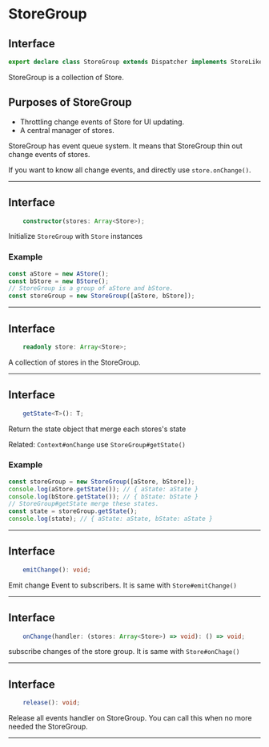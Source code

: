 # StoreGroup
<!-- THIS DOCUMENT IS AUTOMATICALLY GENERATED FROM src/*.ts -->
<!-- Please edit src/*.ts and `npm run build:docs:api` -->










## Interface
```typescript
export declare class StoreGroup extends Dispatcher implements StoreLike {
```

StoreGroup is a collection of Store.

## Purposes of StoreGroup

- Throttling change events of Store for UI updating.
- A central manager of stores.

StoreGroup has event queue system.
It means that StoreGroup thin out change events of stores.

If you want to know all change events, and directly use `store.onChange()`.

----













## Interface
```typescript
    constructor(stores: Array<Store>);
```

Initialize `StoreGroup` with `Store` instances

### Example

```js
const aStore = new AStore();
const bStore = new BStore();
// StoreGroup is a group of aStore and bStore.
const storeGroup = new StoreGroup([aStore, bStore]);
```

----









## Interface
```typescript
    readonly store: Array<Store>;
```

A collection of stores in the StoreGroup.

----









## Interface
```typescript
    getState<T>(): T;
```

Return the state object that merge each stores's state

Related: `Context#onChange` use `StoreGroup#getState()`

### Example

```js
const storeGroup = new StoreGroup([aStore, bStore]);
console.log(aStore.getState()); // { aState: aState }
console.log(bStore.getState()); // { bState: bState }
// StoreGroup#getState merge these states.
const state = storeGroup.getState();
console.log(state); // { aState: aState, bState: aState }

```

----





















## Interface
```typescript
    emitChange(): void;
```

Emit change Event to subscribers.
It is same with `Store#emitChange()`

----









## Interface
```typescript
    onChange(handler: (stores: Array<Store>) => void): () => void;
```

subscribe changes of the store group.
It is same with `Store#onChage()`

----









## Interface
```typescript
    release(): void;

```

Release all events handler on StoreGroup.
You can call this when no more needed the StoreGroup.

----


